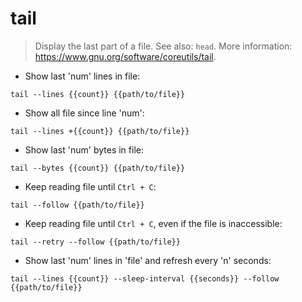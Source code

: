 # tail

> Display the last part of a file.
> See also: `head`.
> More information: <https://www.gnu.org/software/coreutils/tail>.

- Show last 'num' lines in file:

`tail --lines {{count}} {{path/to/file}}`

- Show all file since line 'num':

`tail --lines +{{count}} {{path/to/file}}`

- Show last 'num' bytes in file:

`tail --bytes {{count}} {{path/to/file}}`

- Keep reading file until `Ctrl + C`:

`tail --follow {{path/to/file}}`

- Keep reading file until `Ctrl + C`, even if the file is inaccessible:

`tail --retry --follow {{path/to/file}}`

- Show last 'num' lines in 'file' and refresh every 'n' seconds:

`tail --lines {{count}} --sleep-interval {{seconds}} --follow {{path/to/file}}`
